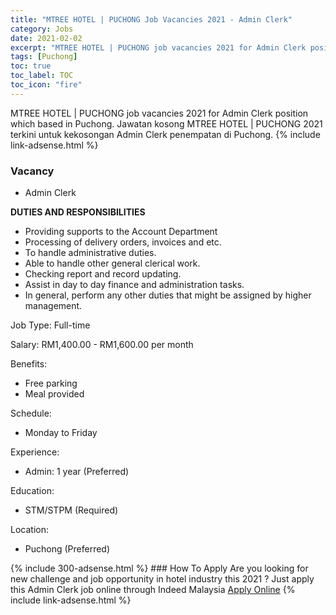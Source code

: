 ```yaml
---
title: "MTREE HOTEL | PUCHONG Job Vacancies 2021 - Admin Clerk" 
category: Jobs 
date: 2021-02-02 
excerpt: "MTREE HOTEL | PUCHONG job vacancies 2021 for Admin Clerk position which based in Puchong. Jawatan kosong MTREE HOTEL | PUCHONG 2021 terkini untuk kekosongan Admin Clerk penempatan di Puchong" 
tags: [Puchong] 
toc: true 
toc_label: TOC 
toc_icon: "fire" 
--- 
```


MTREE HOTEL | PUCHONG job vacancies 2021 for Admin Clerk position which based in Puchong. Jawatan kosong MTREE HOTEL | PUCHONG 2021 terkini untuk kekosongan Admin Clerk penempatan di Puchong. 
{% include link-adsense.html %} 
### Vacancy 
- Admin Clerk 
<div><p><b>DUTIES AND RESPONSIBILITIES</b></p><ul><li>Providing supports to the Account Department</li><li>Processing of delivery orders, invoices and etc.</li><li>To handle administrative duties.</li><li>Able to handle other general clerical work.</li><li>Checking report and record updating.</li><li>Assist in day to day finance and administration tasks.</li><li>In general, perform any other duties that might be assigned by higher management.</li></ul><p>Job Type: Full-time</p><p>Salary: RM1,400.00 - RM1,600.00 per month</p><p>Benefits:</p><ul><li>Free parking</li><li>Meal provided</li></ul><p>Schedule:</p><ul><li>Monday to Friday</li></ul><p>Experience:</p><ul><li>Admin: 1 year (Preferred)</li></ul><p>Education:</p><ul><li>STM/STPM (Required)</li></ul><p>Location:</p><ul><li>Puchong (Preferred)</li></ul></div> 
{% include 300-adsense.html %} 
### How To Apply 
Are you looking for new challenge and job opportunity in hotel industry this 2021 ?
Just apply this Admin Clerk job online through Indeed Malaysia 
<a href="https://malaysia.indeed.com/viewjob?jk=e66aa2f365b6cf1c" class="btn btn--info" target="_blank" rel="nofollow noopenner">Apply Online</a> 
{% include link-adsense.html %} 